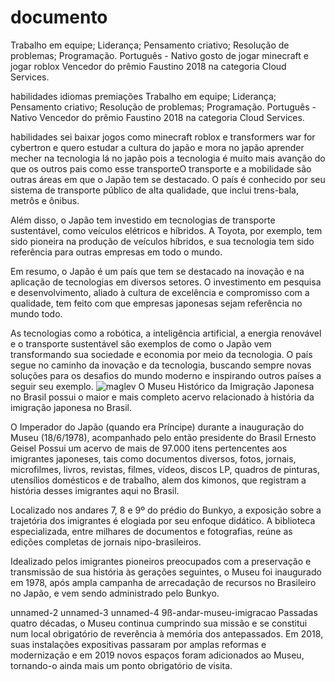 # documento
Trabalho em equipe;
Liderança;
Pensamento criativo;
Resolução de problemas;
Programação.
Português - Nativo
gosto de jogar minecraft e 
jogar roblox
Vencedor do prêmio Faustino 2018 
          na categoria Cloud Services.
          



habilidades
idiomas
premiações
Trabalho em equipe;
Liderança;
Pensamento criativo;
Resolução de problemas;
Programação.
Português - Nativo
Vencedor do prêmio Faustino 2018 
          na categoria Cloud Services.



habilidades
sei baixar jogos como minecraft roblox e transformers war for cybertron
e quero estudar a cultura do japão e mora no japão aprender mecher na tecnologia lá no japão pois a tecnologia é muito mais avanção do que os outros pais como esse transporteO transporte e a mobilidade são outras áreas em que o Japão tem se destacado. O país é conhecido por seu sistema de transporte público de alta qualidade, que inclui trens-bala, metrôs e ônibus.

Além disso, o Japão tem investido em tecnologias de transporte sustentável, como veículos elétricos e híbridos. A Toyota, por exemplo, tem sido pioneira na produção de veículos híbridos, e sua tecnologia tem sido referência para outras empresas em todo o mundo.

Em resumo, o Japão é um país que tem se destacado na inovação e na aplicação de tecnologias em diversos setores. O investimento em pesquisa e desenvolvimento, aliado à cultura de excelência e compromisso com a qualidade, tem feito com que empresas japonesas sejam referência no mundo todo.

As tecnologias como a robótica, a inteligência artificial, a energia renovável e o transporte sustentável são exemplos de como o Japão vem transformando sua sociedade e economia por meio da tecnologia. O país segue no caminho da inovação e da tecnologia, buscando sempre novas soluções para os desafios do mundo moderno e inspirando outros países a seguir seu exemplo.
![maglev](https://github.com/user-attachments/assets/f28509e7-4470-48a1-a82d-ce534d1dd55b)
O Museu Histórico da Imigração Japonesa no Brasil possui o maior e mais completo acervo relacionado à história da imigração japonesa no Brasil.


O Imperador do Japão (quando era Príncipe) durante a inauguração do Museu (18/6/1978), acompanhado pelo então presidente do Brasil Ernesto Geisel
Possui um acervo de mais de 97.000 itens pertencentes aos imigrantes japoneses, tais como documentos diversos, fotos, jornais, microfilmes, livros, revistas, filmes, vídeos, discos LP, quadros de pinturas, utensílios domésticos e de trabalho, alem dos kimonos, que registram a história desses imigrantes aqui no Brasil.

Localizado nos andares 7, 8 e 9º do prédio do Bunkyo, a exposição sobre a trajetória dos imigrantes é elogiada por seu enfoque didático. A biblioteca especializada, entre milhares de documentos e fotografias, reúne as edições completas de jornais nipo-brasileiros.

Idealizado pelos imigrantes pioneiros preocupados com a preservação e transmissão de sua história às gerações seguintes, o Museu foi inaugurado em 1978, após ampla campanha de arrecadação de recursos no Brasileiro no Japão, e vem sendo administrado pelo Bunkyo.

unnamed-2
unnamed-3
unnamed-4
9ß-andar-museu-imigracao
Passadas quatro décadas, o Museu continua cumprindo sua missão e se constitui num local obrigatório de reverência à memória dos antepassados. Em 2018, suas instalações expositivas passaram por amplas reformas e modernização e em 2019 novos espaços foram adicionados ao Museu, tornando-o ainda mais um ponto obrigatório de visita.

